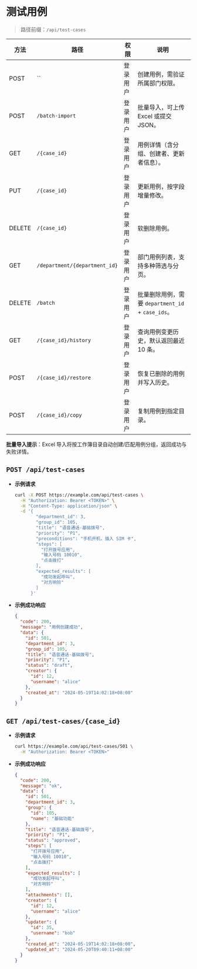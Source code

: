 # 测试用例
> 路径前缀：`/api/test-cases`

| 方法 | 路径 | 权限 | 说明 |
| --- | --- | --- | --- |
| POST | `` | 登录用户 | 创建用例，需验证所属部门权限。|
| POST | `/batch-import` | 登录用户 | 批量导入，可上传 Excel 或提交 JSON。|
| GET | `/{case_id}` | 登录用户 | 用例详情（含分组、创建者、更新者信息）。|
| PUT | `/{case_id}` | 登录用户 | 更新用例，按字段增量修改。|
| DELETE | `/{case_id}` | 登录用户 | 软删除用例。|
| GET | `/department/{department_id}` | 登录用户 | 部门用例列表，支持多种筛选与分页。|
| DELETE | `/batch` | 登录用户 | 批量删除用例，需要 `department_id` + `case_ids`。|
| GET | `/{case_id}/history` | 登录用户 | 查询用例变更历史，默认返回最近 10 条。|
| POST | `/{case_id}/restore` | 登录用户 | 恢复已删除的用例并写入历史。|
| POST | `/{case_id}/copy` | 登录用户 | 复制用例到指定目录。|

**批量导入提示**：Excel 导入将按工作簿目录自动创建/匹配用例分组，返回成功与失败详情。

## `POST /api/test-cases`
- **示例请求**
  ```bash
  curl -X POST https://example.com/api/test-cases \
    -H "Authorization: Bearer <TOKEN>" \
    -H "Content-Type: application/json" \
    -d '{
          "department_id": 3,
          "group_id": 105,
          "title": "语音通话-基础拨号",
          "priority": "P1",
          "preconditions": "手机开机，插入 SIM 卡",
          "steps": [
            "打开拨号应用",
            "输入号码 10010",
            "点击拨打"
          ],
          "expected_results": [
            "成功发起呼叫",
            "对方响铃"
          ]
        }'
  ```
- **示例成功响应**
  ```json
  {
    "code": 200,
    "message": "用例创建成功",
    "data": {
      "id": 501,
      "department_id": 3,
      "group_id": 105,
      "title": "语音通话-基础拨号",
      "priority": "P1",
      "status": "draft",
      "creator": {
        "id": 12,
        "username": "alice"
      },
      "created_at": "2024-05-19T14:02:18+08:00"
    }
  }
  ```

## `GET /api/test-cases/{case_id}`
- **示例请求**
  ```bash
  curl https://example.com/api/test-cases/501 \
    -H "Authorization: Bearer <TOKEN>"
  ```
- **示例成功响应**
  ```json
  {
    "code": 200,
    "message": "ok",
    "data": {
      "id": 501,
      "department_id": 3,
      "group": {
        "id": 105,
        "name": "基础功能"
      },
      "title": "语音通话-基础拨号",
      "priority": "P1",
      "status": "approved",
      "steps": [
        "打开拨号应用",
        "输入号码 10010",
        "点击拨打"
      ],
      "expected_results": [
        "成功发起呼叫",
        "对方响铃"
      ],
      "attachments": [],
      "creator": {
        "id": 12,
        "username": "alice"
      },
      "updater": {
        "id": 35,
        "username": "bob"
      },
      "created_at": "2024-05-19T14:02:18+08:00",
      "updated_at": "2024-05-20T09:40:11+08:00"
    }
  }
  ```
